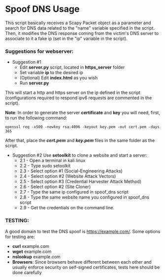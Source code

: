 # Spoof DNS Usage
This script basically receives a Scapy Packet object as a parameter and search for DNS data related to the "name" variable specified in the script. Then, it modifies the DNS response coming from the victim's DNS server to associate to it a fake ip (set in the "ip" variable in the script).

### Suggestions for webserver:

- Suggestion #1
  + Edit **server.py** script, located in **https_server** folder
  + Set variable **ip**  to the desired ip
  + (Optional) Edit **index.html** as you wish
  + Run **server.py**

This will start a http and https server on the ip defined in the script (configurations required to respond ipv6 requests are commented in the script).
  
**Note**: In order to generate the server **certificate** and **key** you will need, first, to run the following command:
````
openssl req -x509 -newkey rsa:4096 -keyout key.pem -out cert.pem -days 365
````
After that, place the ***cert.pem*** and ***key.pem*** files in the same folder as the script.

- Suggestion #2 Use **setoolkit** to clone a website and start a server:
  + 2.1 - Open a terminal in kali linux
  + 2.2 - Type sudo setoolkit
  + 2.3 - Select option #1 (Social-Engineering Attacks)
  + 2.4 - Select option #2 (Website Attack Vectors)
  + 2.5 - Select option #3 (Credential Harvester Attack Method)
  + 2.6 - Select option #2 (Site Cloner)
  + 2.7 - Type the same ip configured in spoof_dns script
  + 2.8 - Type the same website name you configured in spoof_dns script
  + 2.9 - Get the credentials on the command line.
### TESTING:

A good domain to test the DNS spoof is https://example.com/. Some options for testing are:

- **curl** example.com
- **wget** example.com
- **nslookup** example.com
- **Browsers**: Since browsers behave different between each other and usually enforce security on self-signed certificates, tests here should be done carefully
